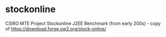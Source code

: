 # stockonline
CSIRO MTE Project Stockonline J2EE Benchmark (from early 200s) - copy of https://download.forge.ow2.org/stock-online/
